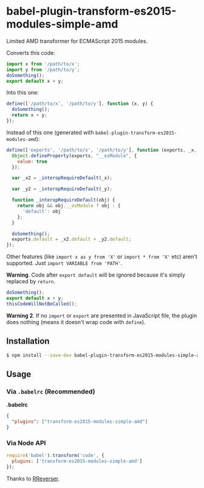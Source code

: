 # babel-plugin-transform-es2015-modules-simple-amd

Limited AMD transformer for ECMAScript 2015 modules.

Converts this code:
```js
import x from '/path/to/x';
import y from '/path/to/y';
doSomething();
export default x + y;
```

Into this one:
```js
define(['/path/to/x', '/path/to/y'], function (x, y) {
  doSomething();
  return x + y;
});
```

Instead of this one (generated with ``babel-plugin-transform-es2015-modules-amd``):
```js
define(['exports', '/path/to/x', '/path/to/y'], function (exports, _x, _y) {
  Object.defineProperty(exports, "__esModule", {
    value: true
  });

  var _x2 = _interopRequireDefault(_x);

  var _y2 = _interopRequireDefault(_y);

  function _interopRequireDefault(obj) {
    return obj && obj.__esModule ? obj : {
      'default': obj
    };
  }

  doSomething();
  exports.default = _x2.default + _y2.default;
});
```

Other features (like ``import x as y from 'X'`` or ``import * from 'X'`` etc) aren't supported. Just ``import VARIABLE from 'PATH'``.

**Warning**. Code after ``export default`` will be ignored because it's simply replaced by ``return``.

```js
doSomething();
export default x + y;
thisCodeWillNotBeCalled();
```

**Warning 2**. If no ``import`` or ``export`` are presented in JavaScript file, the plugin does nothing (means it doesn't wrap code with ``define``).

## Installation

```sh
$ npm install --save-dev babel-plugin-transform-es2015-modules-simple-amd
```

## Usage

### Via `.babelrc` (Recommended)

**.babelrc**

```json
{
  "plugins": ["transform-es2015-modules-simple-amd"]
}
```

### Via Node API

```javascript
require('babel').transform('code', {
  plugins: ['transform-es2015-modules-simple-amd']
});
```


Thanks to [RReverser](https://github.com/RReverser/babel-plugin-hello-world).
